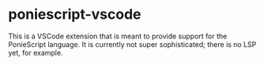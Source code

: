 # poniescript-vscode

This is a VSCode extension that is meant to provide support for the PonieScript
language. It is currently not super sophisticated; there is no LSP yet, for
example.

